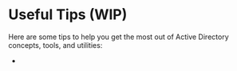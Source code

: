 # Useful Tips (WIP)

Here are some tips to help you get the most out of  Active Directory concepts, tools, and utilities:

*
